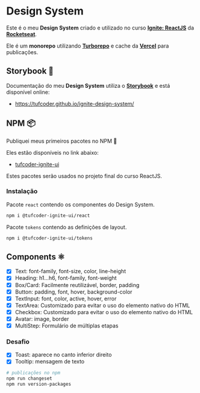 # Design System

Este é o meu **Design System** criado e utilizado no curso [**Ignite: ReactJS**](https://www.rocketseat.com.br/formacao/react) da [**Rocketseat**](https://www.rocketseat.com.br/).

Ele é um **monorepo** utilizando [**Turborepo**](https://turbo.build/) e cache da [**Vercel**](https://vercel.com/) para publicações.

## Storybook 📖

Documentação do meu **Design System** utiliza o [**Storybook**](https://storybook.js.org/) e está disponível online:

- https://tufcoder.github.io/ignite-design-system/

## NPM 📦

Publiquei meus primeiros pacotes no NPM 🥳

Eles estão disponíveis no link abaixo:

- [tufcoder-ignite-ui](https://www.npmjs.com/org/tufcoder-ignite-ui)

Estes pacotes serão usados no projeto final do curso ReactJS.

### Instalação

Pacote `react` contendo os componentes do Design System.

```sh
npm i @tufcoder-ignite-ui/react
```

Pacote `tokens` contendo as definições de layout.

```sh
npm i @tufcoder-ignite-ui/tokens
```

## Components ⚛️

* [x] Text: font-family, font-size, color, line-height
* [x] Heading: h1...h6, font-family, font-weight
* [x] Box/Card: Facilmente reutilizável, border, padding
* [x] Button: padding, font, hover, background-color
* [x] TextInput: font, color, active, hover, error
* [x] TextArea: Customizado para evitar o uso do elemento nativo do HTML
* [x] Checkbox: Customizado para evitar o uso do elemento nativo do HTML
* [x] Avatar: image, border
* [x] MultiStep: Formulário de múltiplas etapas

### Desafio

* [x] Toast: aparece no canto inferior direito
* [x] Tooltip: mensagem de texto

```sh
# publicações no npm
npm run changeset
npm run version-packages
```
